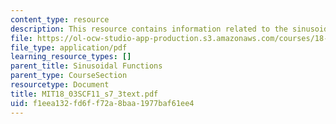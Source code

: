 ```yaml
---
content_type: resource
description: This resource contains information related to the sinusoidal identity.
file: https://ol-ocw-studio-app-production.s3.amazonaws.com/courses/18-03sc-differential-equations-fall-2011/f1eea132fd6ff72a8baa1977baf61ee4_MIT18_03SCF11_s7_3text.pdf
file_type: application/pdf
learning_resource_types: []
parent_title: Sinusoidal Functions
parent_type: CourseSection
resourcetype: Document
title: MIT18_03SCF11_s7_3text.pdf
uid: f1eea132-fd6f-f72a-8baa-1977baf61ee4
---
```

